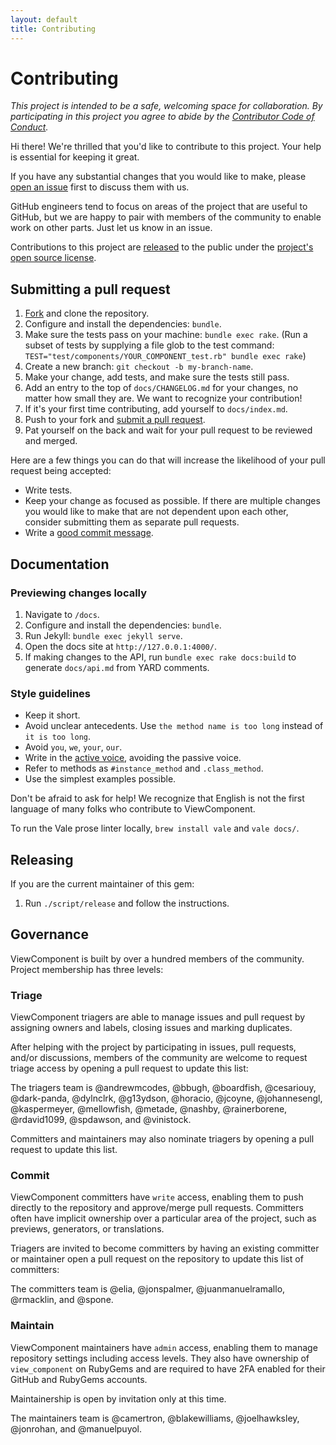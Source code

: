 ```yaml
---
layout: default
title: Contributing
---
```


# Contributing

_This project is intended to be a safe, welcoming space for collaboration. By participating in this project you agree to abide by the [Contributor Code of Conduct](CODE_OF_CONDUCT.md)._

Hi there! We're thrilled that you'd like to contribute to this project. Your help is essential for keeping it great.

If you have any substantial changes that you would like to make, please [open an issue](http://github.com/github/view_component/issues/new) first to discuss them with us.

GitHub engineers tend to focus on areas of the project that are useful to GitHub, but we are happy to pair with members of the community to enable work on other parts. Just let us know in an issue.

Contributions to this project are [released](https://help.github.com/articles/github-terms-of-service/#6-contributions-under-repository-license) to the public under the [project's open source license](/LICENSE.txt).

## Submitting a pull request

1. [Fork](https://github.com/github/view_component/fork) and clone the repository.
1. Configure and install the dependencies: `bundle`.
1. Make sure the tests pass on your machine: `bundle exec rake`. (Run a subset of tests by supplying a file glob to the test command: `TEST="test/components/YOUR_COMPONENT_test.rb" bundle exec rake`)
1. Create a new branch: `git checkout -b my-branch-name`.
1. Make your change, add tests, and make sure the tests still pass.
1. Add an entry to the top of `docs/CHANGELOG.md` for your changes, no matter how small they are. We want to recognize your contribution!
2. If it's your first time contributing, add yourself to `docs/index.md`.
3. Push to your fork and [submit a pull request](https://github.com/github/view_component/compare).
4. Pat yourself on the back and wait for your pull request to be reviewed and merged.

Here are a few things you can do that will increase the likelihood of your pull request being accepted:

- Write tests.
- Keep your change as focused as possible. If there are multiple changes you would like to make that are not dependent upon each other, consider submitting them as separate pull requests.
- Write a [good commit message](http://tbaggery.com/2008/04/19/a-note-about-git-commit-messages.html).

## Documentation

### Previewing changes locally

1. Navigate to `/docs`.
1. Configure and install the dependencies: `bundle`.
1. Run Jekyll: `bundle exec jekyll serve`.
1. Open the docs site at `http://127.0.0.1:4000/`.
1. If making changes to the API, run `bundle exec rake docs:build` to generate `docs/api.md` from YARD comments.

### Style guidelines

- Keep it short.
- Avoid unclear antecedents. Use `the method name is too long` instead of `it is too long`.
- Avoid `you`, `we`, `your`, `our`.
- Write in the [active voice](https://writing.wisc.edu/handbook/style/ccs_activevoice/), avoiding the passive voice.
- Refer to methods as `#instance_method` and `.class_method`.
- Use the simplest examples possible.

Don't be afraid to ask for help! We recognize that English is not the first language of many folks who contribute to ViewComponent.

To run the Vale prose linter locally, `brew install vale` and `vale docs/`.

## Releasing

If you are the current maintainer of this gem:

1. Run `./script/release` and follow the instructions.

## Governance

ViewComponent is built by over a hundred members of the community. Project membership has three levels:

### Triage

ViewComponent triagers are able to manage issues and pull request by assigning owners and labels, closing issues and marking duplicates.

After helping with the project by participating in issues, pull requests, and/or discussions, members of the community are welcome to request triage access by opening a pull request to update this list:

The triagers team is @andrewmcodes, @bbugh, @boardfish, @cesariouy, @dark-panda, @dylnclrk, @g13ydson, @horacio, @jcoyne, @johannesengl, @kaspermeyer, @mellowfish, @metade, @nashby, @rainerborene, @rdavid1099, @spdawson, and @vinistock.

Committers and maintainers may also nominate triagers by opening a pull request to update this list.

### Commit

ViewComponent committers have `write` access, enabling them to push directly to the repository and approve/merge pull requests. Committers often have implicit ownership over a particular area of the project, such as previews, generators, or translations.

Triagers are invited to become committers by having an existing committer or maintainer open a pull request on the repository to update this list of committers:

The committers team is @elia, @jonspalmer, @juanmanuelramallo, @rmacklin, and @spone.

### Maintain

ViewComponent maintainers have `admin` access, enabling them to manage repository settings including access levels. They also have ownership of `view_component` on RubyGems and are required to have 2FA enabled for their GitHub and RubyGems accounts.

Maintainership is open by invitation only at this time.

The maintainers team is @camertron, @blakewilliams, @joelhawksley, @jonrohan, and @manuelpuyol.
